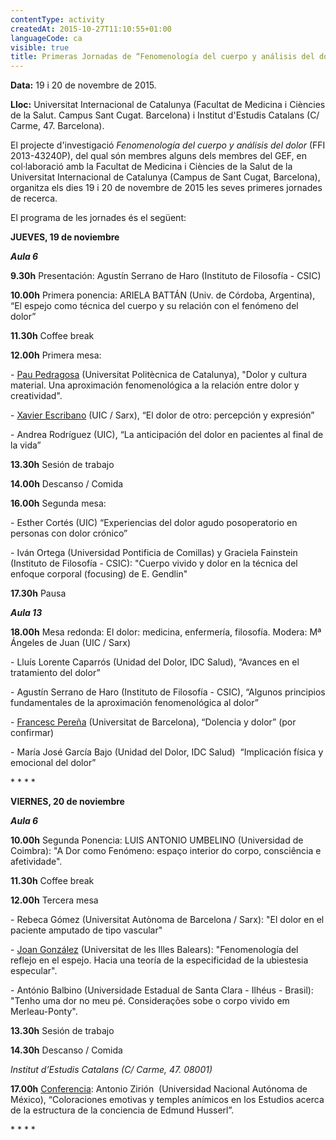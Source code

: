 ```yaml
---
contentType: activity
createdAt: 2015-10-27T11:10:55+01:00
languageCode: ca
visible: true
title: Primeras Jornadas de “Fenomenología del cuerpo y análisis del dolor"
---
```


**Data:** 19 i 20 de novembre de 2015.

**Lloc:** Universitat Internacional de Catalunya (Facultat de Medicina i Ciències de la Salut. Campus Sant Cugat. Barcelona) i Institut d'Estudis Catalans (C/ Carme, 47. Barcelona). 

El projecte d'investigació _Fenomenología del cuerpo y análisis del dolor_ (FFI 2013-43240P), del qual són membres alguns dels membres del GEF, en col·laboració amb la Facultat de Medicina i Ciències de la Salut de la Universitat Internacional de Catalunya (Campus de Sant Cugat, Barcelona), organitza els dies 19 i 20 de novembre de 2015 les seves primeres jornades de recerca.  

El programa de les jornades és el següent: 

**JUEVES, 19 de noviembre**

**_Aula 6_**

**9.30h** Presentación: Agustín Serrano de Haro (Instituto de Filosofía - CSIC)

**10.00h** Primera ponencia: ARIELA BATTÁN (Univ. de Córdoba, Argentina), “El espejo como técnica del cuerpo y su relación con el fenómeno del dolor”

**11.30h** Coffee break

**12.00h** Primera mesa: 

\- [Pau Pedragosa](http://www.grupdestudisfenomenologics.org/node/116) (Universitat Politècnica de Catalunya), "Dolor y cultura material. Una aproximación fenomenológica a la relación entre dolor y creatividad".

\- [Xavier Escribano](http://www.grupdestudisfenomenologics.org/node/98) (UIC / Sarx), “El dolor de otro: percepción y expresión”

\- Andrea Rodríguez (UIC), “La anticipación del dolor en pacientes al final de la vida”

**13.30h** Sesión de trabajo

**14.00h** Descanso / Comida

**16.00h** Segunda mesa: 

\- Esther Cortés (UIC) “Experiencias del dolor agudo posoperatorio en personas con dolor crónico”

\- Iván Ortega (Universidad Pontificia de Comillas) y Graciela Fainstein (Instituto de Filosofía - CSIC): "Cuerpo vivido y dolor en la técnica del enfoque corporal (focusing) de E. Gendlin"

**17.30h** Pausa

**_Aula 13_**

**18.00h** Mesa redonda: El dolor: medicina, enfermería, filosofía. Modera: Mª Ángeles de Juan (UIC / Sarx)

\- Lluís Lorente Caparrós (Unidad del Dolor, IDC Salud), “Avances en el tratamiento del dolor”

\- Agustín Serrano de Haro (Instituto de Filosofía - CSIC), “Algunos principios fundamentales de la aproximación fenomenológica al dolor”

\- [Francesc Pereña](http://www.grupdestudisfenomenologics.org/node/69) (Universitat de Barcelona), “Dolencia y dolor” (por confirmar)

\- María José García Bajo (Unidad del Dolor, IDC Salud)  “Implicación física y emocional del dolor”

\* \* \* \*

**VIERNES, 20 de noviembre**

**_Aula 6_**

**10.00h** Segunda Ponencia: LUIS ANTONIO UMBELINO (Universidad de Coimbra): "A Dor como Fenómeno: espaço interior do corpo, consciência e afetividade".

**11.30h** Coffee break

**12.00h** Tercera mesa

\- Rebeca Gómez (Universitat Autònoma de Barcelona / Sarx): "El dolor en el paciente amputado de tipo vascular"

\- [Joan González](http://www.grupdestudisfenomenologics.org/node/67) (Universitat de les Illes Balears): "Fenomenología del reflejo en el espejo. Hacia una teoría de la especificidad de la ubiestesia especular".

\- António Balbino (Universidade Estadual de Santa Clara - Ilhéus - Brasil): "Tenho uma dor no meu pé. Considerações sobe o corpo vivido em Merleau-Ponty".

**13.30h** Sesión de trabajo 

**14.30h** Descanso / Comida

_Institut d’Estudis Catalans (C/ Carme, 47. 08001)_

**17.00h** [Conferencia](http://www.grupdestudisfenomenologics.org/node/119): Antonio Zirión  (Universidad Nacional Autónoma de México), “Coloraciones emotivas y temples anímicos en los Estudios acerca de la estructura de la conciencia de Edmund Husserl”.

\* \* \* \*